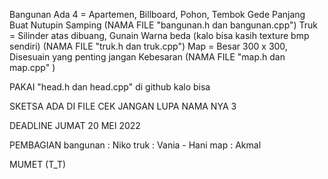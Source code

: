 Bangunan Ada 4 = Apartemen, Billboard, Pohon, Tembok Gede Panjang Buat Nutupin Samping (NAMA FILE "bangunan.h dan bangunan.cpp")
Truk = Silinder atas dibuang, Gunain Warna beda (kalo bisa kasih texture bmp sendiri) (NAMA FILE "truk.h dan truk.cpp")
Map = Besar 300 x 300, Disesuain yang penting jangan Kebesaran (NAMA FILE "map.h dan map.cpp" )

PAKAI "head.h dan head.cpp" di github kalo bisa

SKETSA ADA DI FILE CEK JANGAN LUPA NAMA NYA 3

DEADLINE JUMAT 20 MEI 2022

PEMBAGIAN 
bangunan : Niko
truk : Vania - Hani
map : Akmal


MUMET (T_T)


